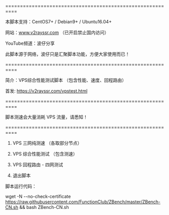 ==========================================================

 本脚本支持：CentOS7+ / Debian9+ / Ubuntu16.04+
 
 网站：www.v2rayssr.com （已开启禁止国内访问）
 
 YouTube频道：波仔分享
 
 此脚本源于网络，波仔只是汇聚脚本功能，方便大家使用而已！
 
==========================================================

 简介：VPS综合性能测试脚本 （包含性能、速度、回程路由）
 
 首发: https://v2rayssr.com/vpstest.html
 
==========================================================

 脚本测速会大量消耗 VPS 流量，请悉知！
 
==========================================================

 1. VPS 三网纯测速 （各取部分节点）
 
 2. VPS 综合性能测试 （包含测速）
 
 3. VPS 回程路由 - 四网测试
 
 0. 退出脚本
 
 脚本运行代码：
 
 wget -N --no-check-certificate https://raw.githubusercontent.com/FunctionClub/ZBench/master/ZBench-CN.sh && bash ZBench-CN.sh
